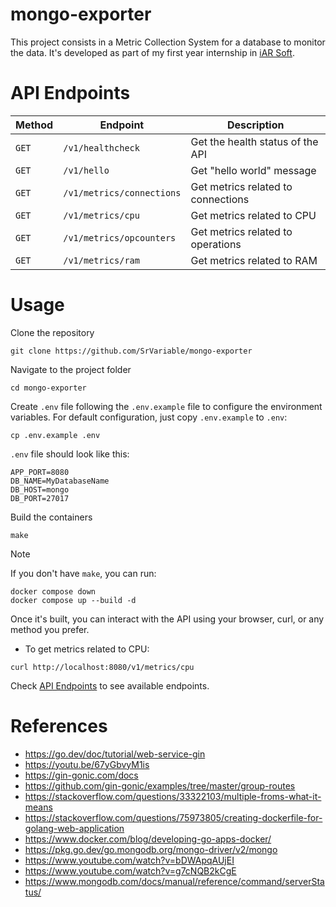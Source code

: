 # mongo-exporter

This project consists in a Metric Collection System for a database to monitor
the data. It's developed as part of my first year internship in
[iAR Soft](https://www.iar-soft.com/).

# API Endpoints

| Method | Endpoint                  | Description                        |
| ------ | ------------------------- | ---------------------------------- |
| `GET`  | `/v1/healthcheck`         | Get the health status of the API   |
| `GET`  | `/v1/hello`               | Get "hello world" message          |
| `GET`  | `/v1/metrics/connections` | Get metrics related to connections |
| `GET`  | `/v1/metrics/cpu`         | Get metrics related to CPU         |
| `GET`  | `/v1/metrics/opcounters`  | Get metrics related to operations  |
| `GET`  | `/v1/metrics/ram`         | Get metrics related to RAM         |

# Usage

Clone the repository

```
git clone https://github.com/SrVariable/mongo-exporter
```

Navigate to the project folder

```
cd mongo-exporter
```

Create `.env` file following the `.env.example` file to configure the environment
variables. For default configuration, just copy `.env.example` to `.env`:

```
cp .env.example .env
```

`.env` file should look like this:

```
APP_PORT=8080
DB_NAME=MyDatabaseName
DB_HOST=mongo
DB_PORT=27017
```

Build the containers

```
make
```

> [!NOTE]
>
> If you don't have `make`, you can run:
>
> ```
> docker compose down
> docker compose up --build -d
> ```

Once it's built, you can interact with the API using your browser, curl, or
any method you prefer.

- To get metrics related to CPU:

```
curl http://localhost:8080/v1/metrics/cpu
```

Check [API Endpoints](#api-endpoints) to see available endpoints.

# References

- https://go.dev/doc/tutorial/web-service-gin
- https://youtu.be/67yGbvyM1is
- https://gin-gonic.com/docs
- https://github.com/gin-gonic/examples/tree/master/group-routes
- https://stackoverflow.com/questions/33322103/multiple-froms-what-it-means
- https://stackoverflow.com/questions/75973805/creating-dockerfile-for-golang-web-application
- https://www.docker.com/blog/developing-go-apps-docker/
- https://pkg.go.dev/go.mongodb.org/mongo-driver/v2/mongo
- https://www.youtube.com/watch?v=bDWApqAUjEI
- https://www.youtube.com/watch?v=g7cNQB2kCgE
- https://www.mongodb.com/docs/manual/reference/command/serverStatus/
